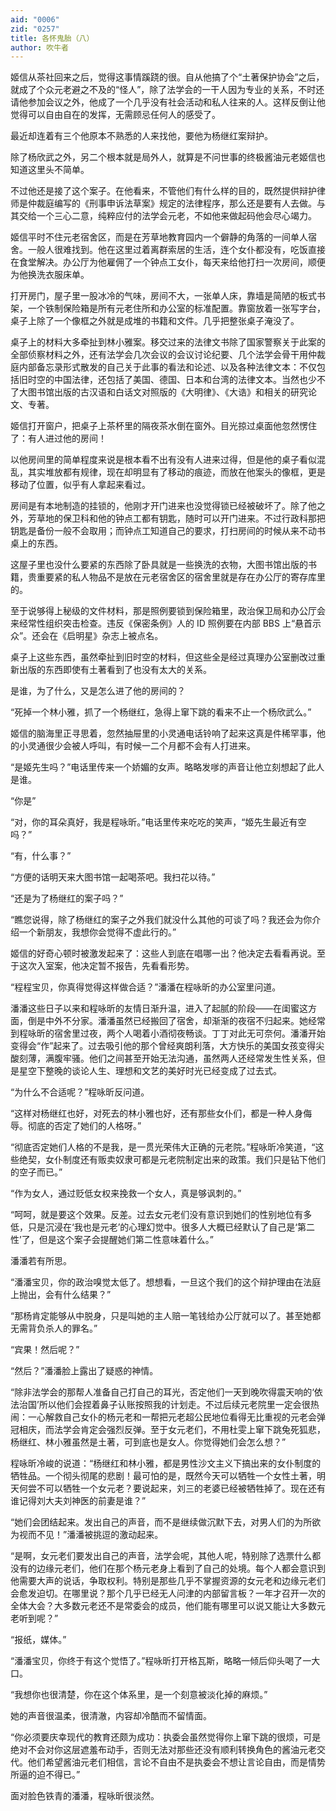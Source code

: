 ```yaml
---
aid: "0006"
zid: "0257"
title: 各怀鬼胎（八）
author: 吹牛者
---
```


姬信从茶社回来之后，觉得这事情蹊跷的很。自从他搞了个“土著保护协会”之后，就成了个众元老避之不及的“怪人”，除了法学会的一干人因为专业的关系，不时还请他参加会议之外，他成了一个几乎没有社会活动和私人往来的人。这样反倒让他觉得可以自由自在的发挥，无需顾忌任何人的感受了。

最近却连着有三个他原本不熟悉的人来找他，要他为杨继红案辩护。

除了杨欣武之外，另二个根本就是局外人，就算是不问世事的终极酱油元老姬信也知道这里头不简单。

不过他还是接了这个案子。在他看来，不管他们有什么样的目的，既然提供辩护律师是仲裁庭编写的《刑事申诉法草案》规定的法律程序，那么还是要有人去做。与其交给一个三心二意，纯粹应付的法学会元老，不如他来做起码他会尽心竭力。

姬信平时不住元老宿舍区，而是在芳草地教育园内一个僻静的角落的一间单人宿舍。一般人很难找到。他在这里过着离群索居的生活，连个女仆都没有，吃饭直接在食堂解决。办公厅为他雇佣了一个钟点工女仆，每天来给他打扫一次房间，顺便为他换洗衣服床单。

打开房门，屋子里一股冰冷的气味，房间不大，一张单人床，靠墙是简陋的板式书架，一个铁制保险箱是所有元老住所和办公室的标准配置。靠窗放着一张写字台，桌子上除了一个像框之外就是成堆的书籍和文件。几乎把整张桌子淹没了。

桌子上的材料大多牵扯到林小雅案。移交过来的法律文书除了国家警察关于此案的全部侦察材料之外，还有法学会几次会议的会议讨论纪要、几个法学会骨干用仲裁庭内部备忘录形式散发的自己关于此事的看法和论述、以及各种法律文本：不仅包括旧时空的中国法律，还包括了美国、德国、日本和台湾的法律文本。当然也少不了大图书馆出版的古汉语和白话文对照版的《大明律》、《大诰》和相关的研究论文、专著。

姬信打开窗户，把桌子上茶杯里的隔夜茶水倒在窗外。目光掠过桌面他忽然愣住了：有人进过他的房间！

以他房间里的简单程度来说是根本看不出有没有人进来过得，但是他的桌子看似混乱，其实堆放都有规律，现在却明显有了移动的痕迹，而放在他案头的像框，更是移动了位置，似乎有人拿起来看过。

房间是有本地制造的挂锁的，他刚才开门进来也没觉得锁已经被破坏了。除了他之外，芳草地的保卫科和他的钟点工都有钥匙，随时可以开门进来。不过行政科那把钥匙是备份一般不会取用；而钟点工知道自己的要求，打扫房间的时候从来不动书桌上的东西。

这屋子里也没什么要紧的东西除了卧具就是一些换洗的衣物，大图书馆出版的书籍，贵重要紧的私人物品不是放在元老宿舍区的宿舍里就是存在办公厅的寄存库里的。

至于说够得上秘级的文件材料，那是照例要锁到保险箱里，政治保卫局和办公厅会来经常性组织突击检查。违反《保密条例》人的 ID 照例要在内部 BBS 上“悬首示众”。还会在《启明星》杂志上被点名。

桌子上这些东西，虽然牵扯到旧时空的材料，但这些全是经过真理办公室删改过重新出版的东西即使有土著看到了也没有太大的关系。

是谁，为了什么，又是怎么进了他的房间的？

“死掉一个林小雅，抓了一个杨继红，急得上窜下跳的看来不止一个杨欣武么。”

姬信的脑海里正寻思着，忽然抽屉里的小灵通电话铃响了起来这真是件稀罕事，他的小灵通很少会被人呼叫，有时候一二个月都不会有人打进来。

“是姬先生吗？”电话里传来一个娇媚的女声。略略发嗲的声音让他立刻想起了此人是谁。

“你是”

“对，你的耳朵真好，我是程咏昕。”电话里传来吃吃的笑声，“姬先生最近有空吗？”

“有，什么事？”

“方便的话明天来大图书馆一起喝茶吧。我扫花以待。”

“还是为了杨继红的案子吗？”

“瞧您说得，除了杨继红的案子之外我们就没什么其他的可谈了吗？我还会为你介绍一个新朋友，我想你会觉得不虚此行的。”

姬信的好奇心顿时被激发起来了：这些人到底在唱哪一出？他决定去看看再说。至于这次入室案，他决定暂不报告，先看看形势。

“程程宝贝，你真得觉得这样做合适？”潘潘在程咏昕的办公室里问道。

潘潘这些日子以来和程咏昕的友情日渐升温，进入了起腻的阶段――在闺蜜这方面，倒是中外不分家。潘潘虽然已经搬回了宿舍，却渐渐的夜宿不归起来。她经常到程咏昕的宿舍里过夜，两个人喝着小酒彻夜畅谈。丁丁对此无可奈何。潘潘开始变得会“作”起来了。过去吸引他的那个曾经爽朗利落，大方快乐的美国女孩变得尖酸刻薄，满腹牢骚。他们之间甚至开始无法沟通，虽然两人还经常发生性关系，但是星空下整晚的谈论人生、理想和文艺的美好时光已经变成了过去式。

“为什么不合适呢？”程咏昕反问道。

“这样对杨继红也好，对死去的林小雅也好，还有那些女仆们，都是一种人身侮辱。彻底的否定了她们的人格呀。”

“彻底否定她们人格的不是我，是一贯光荣伟大正确的元老院。”程咏昕冷笑道，“这些绝契，女仆制度还有贩卖奴隶可都是元老院制定出来的政策。我们只是钻下他们的空子而已。”

“作为女人，通过贬低女权来挽救一个女人，真是够讽刺的。”

“呵呵，就是要这个效果。反差。过去女元老们没有意识到她们的性别地位有多低，只是沉浸在‘我也是元老’的心理幻觉中。很多人大概已经默认了自己是‘第二性’了，但是这个案子会提醒她们第二性意味着什么。”

潘潘若有所思。

“潘潘宝贝，你的政治嗅觉太低了。想想看，一旦这个我们的这个辩护理由在法庭上抛出，会有什么结果？”

“那杨肯定能够从中脱身，只是叫她的主人赔一笔钱给办公厅就可以了。甚至她都无需背负杀人的罪名。”

“宾果！然后呢？”

“然后？”潘潘脸上露出了疑惑的神情。

“除非法学会的那帮人准备自己打自己的耳光，否定他们一天到晚吹得震天响的‘依法治国’所以他们会捏着鼻子认账按照我的计划走。不过后续元老院里一定会很热闹：一心解救自己女仆的杨元老和一帮把元老超公民地位看得无比重视的元老会弹冠相庆，而法学会肯定会强烈反弹。至于女元老们，不用杜雯上窜下跳兔死狐悲，杨继红、林小雅虽然是土著，可到底也是女人。你觉得她们会怎么想？”

程咏昕冷峻的说道：“杨继红和林小雅，都是男性沙文主义下搞出来的女仆制度的牺牲品。一个彻头彻尾的悲剧！最可怕的是，既然今天可以牺牲一个女性土著，明天何尝不可以牺牲一个女元老？要说起来，刘三的老婆已经被牺牲掉了。现在还有谁记得刘大夫刘神医的前妻是谁？”

“她们会团结起来。发出自己的声音，而不是继续做沉默下去，对男人们的为所欲为视而不见！”潘潘被挑逗的激动起来。

“是啊，女元老们要发出自己的声音，法学会呢，其他人呢，特别除了选票什么都没有的边缘元老们，他们在那个杨元老身上看到了自己的处境。每个人都会意识到他需要大声的说话，争取权利。特别是那些几乎不掌握资源的女元老和边缘元老们会愈发迫切。在哪里说？那个几乎已经无人问津的内部留言板？一年才召开一次的全体大会？大多数元老还不是常委会的成员，他们能有哪里可以说又能让大多数元老听到呢？”

“报纸，媒体。”

“潘潘宝贝，你终于有这个觉悟了。”程咏昕打开格瓦斯，略略一倾后仰头喝了一大口。

“我想你也很清楚，你在这个体系里，是一个刻意被淡化掉的麻烦。”

她的声音很温柔，很清澈，内容却冷酷而不留情面。

“你必须要庆幸现代的教育还颇为成功：执委会虽然觉得你上窜下跳的很烦，可是绝对不会对你这层遮羞布动手，否则无法对那些还没有顺利转换角色的酱油元老交代。他们希望酱油元老们相信，言论不自由不是执委会不想让言论自由，而是情势所逼的迫不得已。”

面对脸色铁青的潘潘，程咏昕很淡然。
